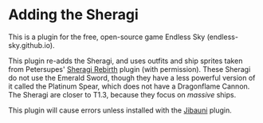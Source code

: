 # Adding the Sheragi

This is a plugin for the free, open-source game Endless Sky (endless-sky.github.io).

This plugin re-adds the Sheragi, and uses outfits and ship sprites taken from Petersupes' [Sheragi Rebirth](https://github.com/Petersupes/sheragi-rebirth) plugin (with permission). These Sheragi do not use the Emerald Sword, though they have a less powerful version of it called the Platinum Spear, which does not have a Dragonflame Cannon.
The Sheragi are closer to T1.3, because they focus on _massive_ ships.

This plugin will cause errors unless installed with the [Jibauni](https://github.com/TheGiraffe3/Jibauni) plugin.